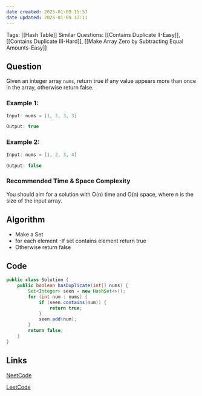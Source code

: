```yaml
---
date created: 2025-01-09 15:57
date updated: 2025-01-09 17:11
---
```


Tags: [[Hash Table]]
Similar Questions: [[Contains Duplicate II-Easy]], [[Contains Duplicate III-Hard]], [[Make Array Zero by Subtracting Equal Amounts-Easy]]
## Question

Given an integer array `nums`, return true if any value appears more than once in the array, otherwise return false.

### Example 1:

```java
Input: nums = [1, 2, 3, 3]

Output: true

```

### Example 2:

```java
Input: nums = [1, 2, 3, 4]

Output: false

```

### Recommended Time & Space Complexity

You should aim for a solution with O(n) time and O(n) space, where n is the size of the input array.

## Algorithm

- Make a Set
- for each element
  -If set contains element return true
- Otherwise return false

## Code

```java
public class Solution {
    public boolean hasDuplicate(int[] nums) {
        Set<Integer> seen = new HashSet<>();
        for (int num : nums) {
            if (seen.contains(num)) {
                return true;
            }
            seen.add(num);
        }
        return false;
    }
}
```

## Links

[NeetCode](https://neetcode.io/problems/duplicate-integer)

[LeetCode](https://leetcode.com/problems/contains-duplicate)


